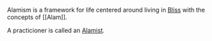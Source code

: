 Alamism is a framework for life centered around living in [Bliss](Terms/Bliss.md) with the concepts of [[Alam]].

A practicioner is called an [Alamist](Terms/Alamist.md).